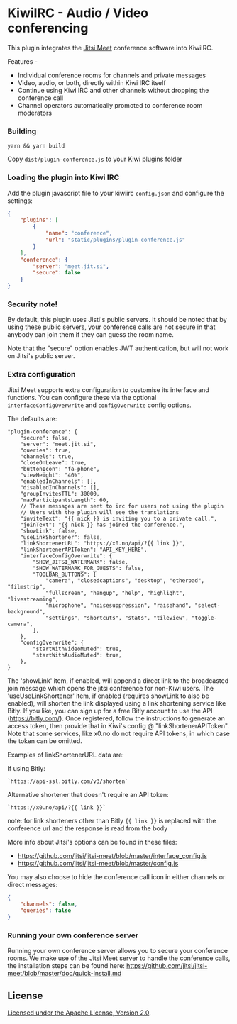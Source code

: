 # KiwiIRC - Audio / Video conferencing

This plugin integrates the [Jitsi Meet](https://jitsi.org/jitsi-meet/) conference software into KiwiIRC.

Features -
* Individual conference rooms for channels and private messages
* Video, audio, or both, directly within Kiwi IRC itself
* Continue using Kiwi IRC and other channels without dropping the conference call
* Channel operators automatically promoted to conference room moderators

### Building
~~~shell
yarn && yarn build
~~~

Copy `dist/plugin-conference.js` to your Kiwi plugins folder

### Loading the plugin into Kiwi IRC
Add the plugin javascript file to your kiwiirc `config.json` and configure the settings:

```json
{
    "plugins": [
        {
            "name": "conference",
            "url": "static/plugins/plugin-conference.js"
        }
    ],
    "conference": {
        "server": "meet.jit.si",
        "secure": false
    }
}
```

### Security note!
By default, this plugin uses Jisti's public servers. It should be noted that by using these public servers, your conference calls are not secure in that anybody can join them if they can guess the room name.

Note that the "secure" option enables JWT authentication, but will not work on Jitsi's public server.

### Extra configuration
Jitsi Meet supports extra configuration to customise its interface and functions. You can configure these via the optional `interfaceConfigOverwrite` and `configOverwrite` config options.

The defaults are:
~~~json5
"plugin-conference": {
    "secure": false,
    "server": "meet.jit.si",
    "queries": true,
    "channels": true,
    "closeOnLeave": true,
    "buttonIcon": "fa-phone",
    "viewHeight": "40%",
    "enabledInChannels": [],
    "disabledInChannels": [],
    "groupInvitesTTL": 30000,
    "maxParticipantsLength": 60,
    // These messages are sent to irc for users not using the plugin
    // Users with the plugin will see the translations
    "inviteText": "{{ nick }} is inviting you to a private call.",
    "joinText": "{{ nick }} has joined the conference.",
    "showLink": false,
    "useLinkShortener": false,
    "linkShortenerURL": "https://x0.no/api/?{{ link }}",
    "linkShortenerAPIToken": "API_KEY_HERE",
    "interfaceConfigOverwrite": {
        "SHOW_JITSI_WATERMARK": false,
        "SHOW_WATERMARK_FOR_GUESTS": false,
        "TOOLBAR_BUTTONS": [
            "camera", "closedcaptions", "desktop", "etherpad", "filmstrip",
            "fullscreen", "hangup", "help", "highlight", "livestreaming",
            "microphone", "noisesuppression", "raisehand", "select-background",
            "settings", "shortcuts", "stats", "tileview", "toggle-camera",
        ],
    },
    "configOverwrite": {
        "startWithVideoMuted": true,
        "startWithAudioMuted": true,
    },
}
~~~

The 'showLink' item, if enabled, will append a direct link to the broadcasted join message which opens the jitsi conference for non-Kiwi users.
The 'useUseLinkShortener' item, if enabled (requires showLink to also be enabled), will shorten the link displayed using a link shortening service like Bitly. If you like, you can sign up for a free Bitly account to use the API (https://bitly.com/). Once registered, follow the instructions to generate an access token, then provide that in Kiwi's config @ "linkShortenerAPIToken". Note that some services, like x0.no do not require API tokens, in which case the token can be omitted.

Examples of linkShortenerURL data are:

If using Bitly:

    `https://api-ssl.bitly.com/v3/shorten`

Alternative shortener that doesn't require an API token:

    `https://x0.no/api/?{{ link }}`

note: for link shorteners other than Bitly `{{ link }}` is replaced with the conference url and the response is read from the body

More info about Jitsi's options can be found in these files:
* https://github.com/jitsi/jitsi-meet/blob/master/interface_config.js
* https://github.com/jitsi/jitsi-meet/blob/master/config.js

You may also choose to hide the conference call icon in either channels or direct messages:
```json
{
    "channels": false,
    "queries": false
}
```
### Running your own conference server
Running your own conference server allows you to secure your conference rooms. We make use of the Jitsi Meet server to handle the conference calls, the installation steps can be found here: https://github.com/jitsi/jitsi-meet/blob/master/doc/quick-install.md

## License

[Licensed under the Apache License, Version 2.0](LICENSE).

